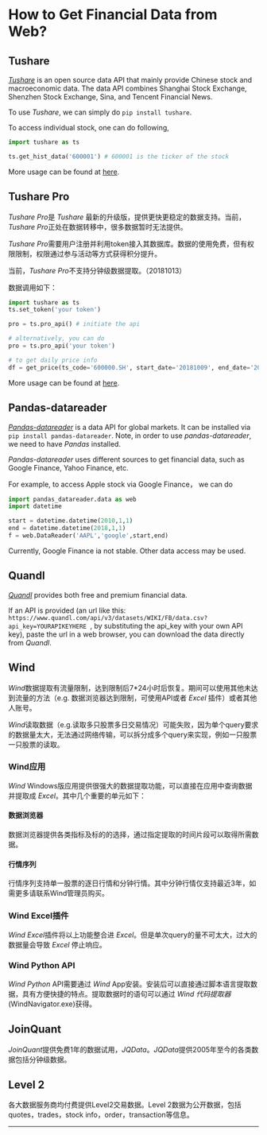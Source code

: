 # How to Get Financial Data from Web?

## Tushare

[*Tushare*](http://tushare.org/index.html) is an open source data API that mainly provide Chinese stock and macroeconomic data. The data API combines Shanghai Stock Exchange, Shenzhen Stock Exchange, Sina, and Tencent Financial News. 

To use *Tushare*, we can simply do `pip install tushare`. 

To access individual stock, one can do following,

``` python
import tushare as ts

ts.get_hist_data('600001') # 600001 is the ticker of the stock
```

More usage can be found at [here](http://tushare.org/index.html).

## Tushare Pro

*Tushare Pro*是 *Tushare* 最新的升级版，提供更快更稳定的数据支持。当前， *Tushare Pro*正处在数据转移中，很多数据暂时无法提供。

*Tushare Pro*需要用户注册并利用token接入其数据库。数据的使用免费，但有权限限制，权限通过参与活动等方式获得积分提升。

当前，*Tushare Pro*不支持分钟级数据提取。（20181013）

数据调用如下：
```python
import tushare as ts
ts.set_token('your token')

pro = ts.pro_api() # initiate the api

# alternatively, you can do
pro = ts.pro_api('your token')

# to get daily price info
df = get_price(ts_code='600000.SH', start_date='20181009', end_date='20181010')
```

More usage can be found at [here](https://tushare.pro/document/2).

## Pandas-datareader

[*Pandas-datareader*](https://pandas-datareader.readthedocs.io/en/latest/) is a data API for global markets. It can be installed via `pip install pandas-datareader`. Note, in order to use *pandas-datareader*, we need to have *Pandas* installed.

*Pandas-datareader* uses different sources to get financial data, such as Google Finance, Yahoo Finance, etc.

For example, to access Apple stock via Google Finance， we can do
``` python
import pandas_datareader.data as web
import datetime

start = datetime.datetime(2010,1,1)
end = datetime.datetime(2018,1,1)
f = web.DataReader('AAPL','google',start,end)
```

Currently, Google Finance ia not stable. Other data access may be used.

## Quandl

[*Quandl*](https://www.quandl.com) provides both free and premium financial data. 

If an API is provided (an url like this: `https://www.quandl.com/api/v3/datasets/WIKI/FB/data.csv?api_key=YOURAPIKEYHERE
`, by substituting the api_key with your own API key), paste the url in a web browser, you can download the data directly from *Quandl*.

## Wind

*Wind*数据提取有流量限制，达到限制后7*24小时后恢复。期间可以使用其他未达到流量的方法（e.g. 数据浏览器达到限制，可使用API或者  *Excel* 插件）或者其他人账号。

*Wind*读取数据（e.g.读取多只股票多日交易情况）可能失败，因为单个query要求的数据量太大，无法通过网络传输，可以拆分成多个query来实现，例如一只股票一只股票的读取。

### Wind应用
*Wind* Windows版应用提供很强大的数据提取功能，可以直接在应用中查询数据并提取成 *Excel*。其中几个重要的单元如下：

#### 数据浏览器

数据浏览器提供各类指标及标的的选择，通过指定提取的时间片段可以取得所需数据。

#### 行情序列

行情序列支持单一股票的逐日行情和分钟行情。其中分钟行情仅支持最近3年，如需更多请联系Wind管理员购买。

### Wind Excel插件

*Wind Excel*插件将以上功能整合进 *Excel*。但是单次query的量不可太大，过大的数据量会导致 *Excel* 停止响应。

### Wind Python API

*Wind Python* API需要通过 *Wind* App安装。安装后可以直接通过脚本语言提取数据，具有方便快捷的特点。提取数据时的语句可以通过 *Wind 代码提取器*(WindNavigator.exe)获得。

## JoinQuant

*JoinQuant*提供免费1年的数据试用，*JQData*。*JQData*提供2005年至今的各类数据包括分钟级数据。

## Level 2

各大数据服务商均付费提供Level2交易数据。Level 2数据为公开数据，包括quotes，trades，stock info，order，transaction等信息。


--------

<script type="text/javascript" async
  src="https://cdn.mathjax.org/mathjax/latest/MathJax.js?config=TeX-MML-AM_CHTML">
</script>